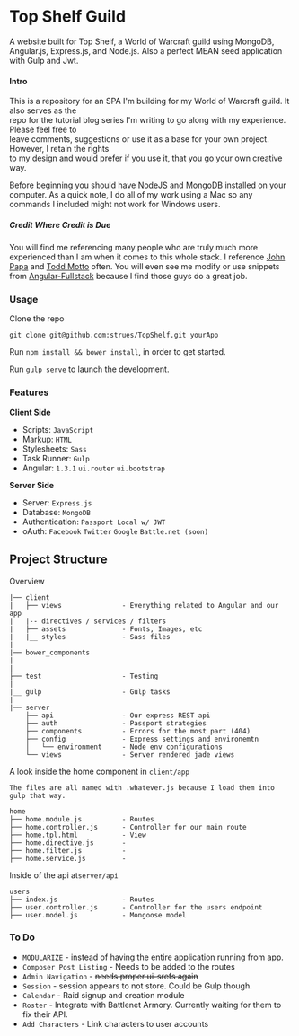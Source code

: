 Top Shelf Guild
===========

A website built for Top Shelf, a World of Warcraft guild using MongoDB, Angular.js, Express.js, and Node.js. 
Also a perfect MEAN seed application with Gulp and Jwt.

#### Intro  
This is a repository for an SPA I'm building for my World of Warcraft guild. It also serves as the  
repo for the tutorial blog series I'm writing to go along with my experience. Please feel free to  
leave comments, suggestions or use it as a base for your own project.  However, I retain the rights  
to my design and would prefer if you use it, that you go your own creative way.  
  
Before beginning you should have [NodeJS](http://www.nodejs.com) and [MongoDB](http://www.mongodb.org/downloads) installed on your computer. As a quick note, I do all of my work using a Mac so any commands I included might not work for Windows users.  
  
##### Credit Where Credit is Due
You will find me referencing many people who are truly much more experienced than I am when it comes to this whole stack. I reference [John Papa](http://twitter.com/john_papa) and [Todd Motto](http://twitter.com/toddmotto) often. You will even see me modify or use snippets from [Angular-Fullstack](https://github.com/DaftMonk/generator-angular-fullstack) because I find those guys do a great job.  
  
### Usage

Clone the repo

`git clone git@github.com:strues/TopShelf.git yourApp`


Run `npm install && bower install`, in order to get started.


Run `gulp serve` to launch the development.

### Features

**Client Side**

* Scripts: `JavaScript`
* Markup:  `HTML`
* Stylesheets: `Sass`
* Task Runner: `Gulp`
* Angular: `1.3.1` `ui.router` `ui.bootstrap` 


**Server Side**

* Server: `Express.js`
* Database: `MongoDB`
* Authentication: `Passport Local w/ JWT`
* oAuth: `Facebook` `Twitter` `Google` `Battle.net (soon)`


## Project Structure

Overview

    |── client
    |   ├── views               - Everything related to Angular and our app
    |   |-- directives / services / filters
    |   ├── assets              - Fonts, Images, etc
    |   |__ styles              - Sass files
    |
    |── bower_components
    |
    |
    ├── test                    - Testing
    |
    |__ gulp                    - Gulp tasks
    |
    |── server
        ├── api                 - Our express REST api 
        ├── auth                - Passport strategies
        ├── components          - Errors for the most part (404)
        ├── config              - Express settings and environemtn
        │   └── environment     - Node env configurations
        └── views               - Server rendered jade views


A look inside the home component in `client/app`
    
    The files are all named with .whatever.js because I load them into gulp that way.

    home
    ├── home.module.js          - Routes
    ├── home.controller.js      - Controller for our main route
    ├── home.tpl.html           - View
    ├── home.directive.js       - 
    ├── home.filter.js          - 
    ├── home.service.js         - 

Inside of the api at`server/api`

    users
    ├── index.js                - Routes
    ├── user.controller.js      - Controller for the users endpoint
    ├── user.model.js           - Mongoose model


### To Do

* `MODULARIZE` - instead of having the entire application running from app.
* `Composer Post Listing` - Needs to be added to the routes
* `Admin Navigation` - ~~needs proper ui-srefs again~~
* `Session` - session appears to not store. Could be Gulp though.
* `Calendar` - Raid signup and creation module
* `Roster` - Integrate with Battlenet Armory. Currently waiting for them to fix their API.
* `Add Characters` - Link characters to user accounts

